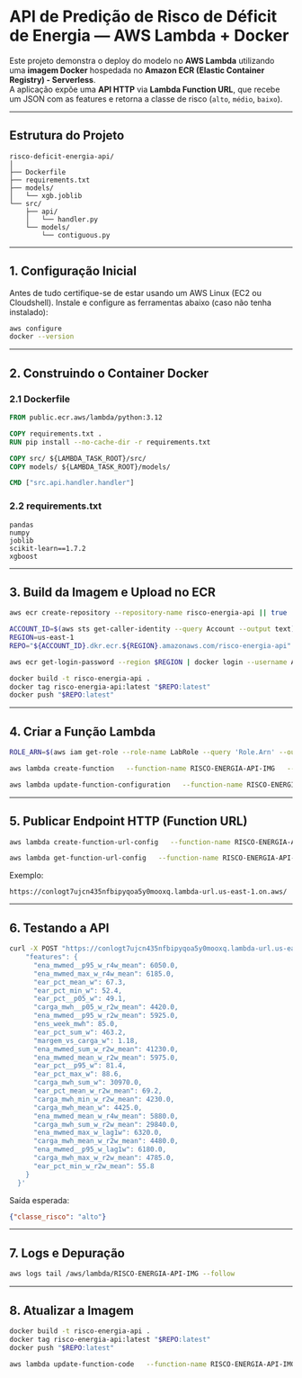 # API de Predição de Risco de Déficit de Energia — AWS Lambda + Docker

Este projeto demonstra o deploy do modelo no **AWS Lambda** utilizando uma **imagem Docker** hospedada no **Amazon ECR (Elastic Container Registry) - Serverless**.  
A aplicação expõe uma **API HTTP** via **Lambda Function URL**, que recebe um JSON com as features e retorna a classe de risco (`alto`, `médio`, `baixo`).

---

## Estrutura do Projeto

```
risco-deficit-energia-api/
│
├── Dockerfile
├── requirements.txt
├── models/
│   └── xgb.joblib
└── src/
    ├── api/
    │   └── handler.py
    └── models/
        └── contiguous.py
```

---

## 1. Configuração Inicial

Antes de tudo certifique-se de estar usando um AWS Linux (EC2 ou Cloudshell). Instale e configure as ferramentas abaixo (caso não tenha instalado):

```bash
aws configure
docker --version
```

---

## 2. Construindo o Container Docker

### 2.1 Dockerfile

```dockerfile
FROM public.ecr.aws/lambda/python:3.12

COPY requirements.txt .
RUN pip install --no-cache-dir -r requirements.txt

COPY src/ ${LAMBDA_TASK_ROOT}/src/
COPY models/ ${LAMBDA_TASK_ROOT}/models/

CMD ["src.api.handler.handler"]
```

### 2.2 requirements.txt

```
pandas
numpy
joblib
scikit-learn==1.7.2
xgboost
```

---

## 3. Build da Imagem e Upload no ECR

```bash
aws ecr create-repository --repository-name risco-energia-api || true

ACCOUNT_ID=$(aws sts get-caller-identity --query Account --output text)
REGION=us-east-1
REPO="${ACCOUNT_ID}.dkr.ecr.${REGION}.amazonaws.com/risco-energia-api"

aws ecr get-login-password --region $REGION | docker login --username AWS --password-stdin "$REPO"

docker build -t risco-energia-api .
docker tag risco-energia-api:latest "$REPO:latest"
docker push "$REPO:latest"
```

---

## 4. Criar a Função Lambda

```bash
ROLE_ARN=$(aws iam get-role --role-name LabRole --query 'Role.Arn' --output text)

aws lambda create-function   --function-name RISCO-ENERGIA-API-IMG   --package-type Image   --code ImageUri="$REPO:latest"   --role "$ROLE_ARN"   --architectures x86_64   --memory-size 1024   --timeout 15

aws lambda update-function-configuration   --function-name RISCO-ENERGIA-API-IMG   --image-config 'Command=["src.api.handler.handler"]'
```

---

## 5. Publicar Endpoint HTTP (Function URL)

```bash
aws lambda create-function-url-config   --function-name RISCO-ENERGIA-API-IMG   --auth-type NONE

aws lambda get-function-url-config   --function-name RISCO-ENERGIA-API-IMG
```

Exemplo:
```
https://conlogt7ujcn435nfbipyqoa5y0mooxq.lambda-url.us-east-1.on.aws/
```

---

## 6. Testando a API

```bash
curl -X POST "https://conlogt7ujcn435nfbipyqoa5y0mooxq.lambda-url.us-east-1.on.aws/"   -H "Content-Type: application/json"   -d '{
    "features": {
      "ena_mwmed__p95_w_r4w_mean": 6050.0,
      "ena_mwmed_max_w_r4w_mean": 6185.0,
      "ear_pct_mean_w": 67.3,
      "ear_pct_min_w": 52.4,
      "ear_pct__p05_w": 49.1,
      "carga_mwh__p05_w_r2w_mean": 4420.0,
      "ena_mwmed__p95_w_r2w_mean": 5925.0,
      "ens_week_mwh": 85.0,
      "ear_pct_sum_w": 463.2,
      "margem_vs_carga_w": 1.18,
      "ena_mwmed_sum_w_r2w_mean": 41230.0,
      "ena_mwmed_mean_w_r2w_mean": 5975.0,
      "ear_pct__p95_w": 81.4,
      "ear_pct_max_w": 88.6,
      "carga_mwh_sum_w": 30970.0,
      "ear_pct_mean_w_r2w_mean": 69.2,
      "carga_mwh_min_w_r2w_mean": 4230.0,
      "carga_mwh_mean_w": 4425.0,
      "ena_mwmed_mean_w_r4w_mean": 5880.0,
      "carga_mwh_sum_w_r2w_mean": 29840.0,
      "ena_mwmed_max_w_lag1w": 6320.0,
      "carga_mwh_mean_w_r2w_mean": 4480.0,
      "ena_mwmed__p95_w_lag1w": 6180.0,
      "carga_mwh_max_w_r2w_mean": 4785.0,
      "ear_pct_min_w_r2w_mean": 55.8
    }
  }'
```

Saída esperada:

```json
{"classe_risco": "alto"}
```

---

## 7. Logs e Depuração

```bash
aws logs tail /aws/lambda/RISCO-ENERGIA-API-IMG --follow
```

---

## 8. Atualizar a Imagem

```bash
docker build -t risco-energia-api .
docker tag risco-energia-api:latest "$REPO:latest"
docker push "$REPO:latest"

aws lambda update-function-code   --function-name RISCO-ENERGIA-API-IMG   --image-uri "$REPO:latest"
```



